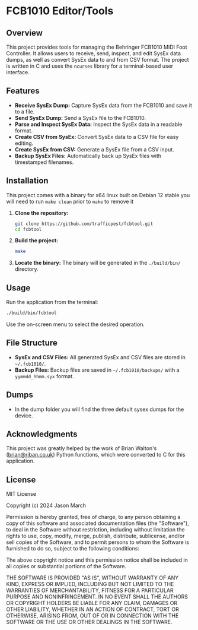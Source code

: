 # FCB1010 Editor/Tools

## Overview

This project provides tools for managing the Behringer FCB1010 MIDI Foot Controller. It allows users to receive, send, inspect, and edit SysEx data dumps, as well as convert SysEx data to and from CSV format. The project is written in C and uses the `ncurses` library for a terminal-based user interface.

## Features

- **Receive SysEx Dump:** Capture SysEx data from the FCB1010 and save it to a file.
- **Send SysEx Dump:** Send a SysEx file to the FCB1010.
- **Parse and Inspect SysEx Data:** Inspect the SysEx data in a readable format.
- **Create CSV from SysEx:** Convert SysEx data to a CSV file for easy editing.
- **Create SysEx from CSV:** Generate a SysEx file from a CSV input.
- **Backup SysEx Files:** Automatically back up SysEx files with timestamped filenames.

## Installation
This project comes with a binary for x64 linux built on Debian 12 stable
you will need to run `make clean` prior to `make` to remove it

1. **Clone the repository:**
    ```sh
    git clone https://github.com/trafficpest/fcbtool.git
    cd fcbtool
    ```

2. **Build the project:**
    ```sh
    make
    ```

3. **Locate the binary:**
   The binary will be generated in the `./build/bin/` directory.

## Usage

Run the application from the terminal:

```sh
./build/bin/fcbtool
```

Use the on-screen menu to select the desired operation.

## File Structure
- **SysEx and CSV Files:** All generated SysEx and CSV files are stored in `~/.fcb1010/`.
- **Backup Files:** Backup files are saved in `~/.fcb1010/backups/` with a `yymmdd_hhmm.syx` format.

## Dumps
- In the dump folder you will find the three default sysex dumps for the device.

## Acknowledgments
This project was greatly helped by the work of Brian Walton's (brian@riban.co.uk) Python functions, which were converted to C for this application.

## License
MIT License

Copyright (c) 2024 Jason March 

Permission is hereby granted, free of charge, to any person obtaining a copy
of this software and associated documentation files (the "Software"), to deal
in the Software without restriction, including without limitation the rights
to use, copy, modify, merge, publish, distribute, sublicense, and/or sell
copies of the Software, and to permit persons to whom the Software is
furnished to do so, subject to the following conditions:

The above copyright notice and this permission notice shall be included in all
copies or substantial portions of the Software.

THE SOFTWARE IS PROVIDED "AS IS", WITHOUT WARRANTY OF ANY KIND, EXPRESS OR
IMPLIED, INCLUDING BUT NOT LIMITED TO THE WARRANTIES OF MERCHANTABILITY,
FITNESS FOR A PARTICULAR PURPOSE AND NONINFRINGEMENT. IN NO EVENT SHALL THE
AUTHORS OR COPYRIGHT HOLDERS BE LIABLE FOR ANY CLAIM, DAMAGES OR OTHER
LIABILITY, WHETHER IN AN ACTION OF CONTRACT, TORT OR OTHERWISE, ARISING FROM,
OUT OF OR IN CONNECTION WITH THE SOFTWARE OR THE USE OR OTHER DEALINGS IN THE
SOFTWARE.
